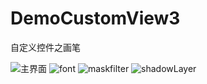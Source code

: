 # DemoCustomView3
自定义控件之画笔

![主界面](https://github.com/LeeeYou/DemoCustomView3/blob/master/image/font1.png)
![font](https://github.com/LeeeYou/DemoCustomView3/blob/master/image/font2.png)
![maskfilter](https://github.com/LeeeYou/DemoCustomView3/blob/master/image/font3.png)
![shadowLayer](https://github.com/LeeeYou/DemoCustomView3/blob/master/image/font4.png)